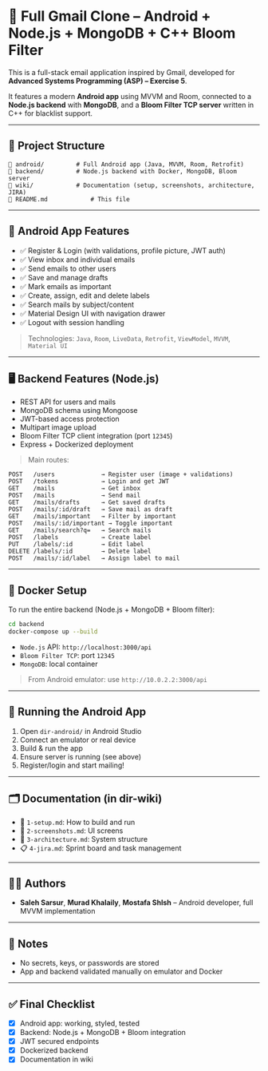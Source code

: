 # 📧 Full Gmail Clone – Android + Node.js + MongoDB + C++ Bloom Filter

This is a full-stack email application inspired by Gmail, developed for **Advanced Systems Programming (ASP) – Exercise 5**.

It features a modern **Android app** using MVVM and Room, connected to a **Node.js backend** with **MongoDB**, and a **Bloom Filter TCP server** written in C++ for blacklist support.

---

## 📁 Project Structure

```
📁 android/         # Full Android app (Java, MVVM, Room, Retrofit)
📁 backend/         # Node.js backend with Docker, MongoDB, Bloom server
📁 wiki/            # Documentation (setup, screenshots, architecture, JIRA)
📄 README.md            # This file
```

---

## 📱 Android App Features

- ✅ Register & Login (with validations, profile picture, JWT auth)
- ✅ View inbox and individual emails
- ✅ Send emails to other users
- ✅ Save and manage drafts
- ✅ Mark emails as important
- ✅ Create, assign, edit and delete labels
- ✅ Search mails by subject/content
- ✅ Material Design UI with navigation drawer
- ✅ Logout with session handling

> Technologies: `Java`, `Room`, `LiveData`, `Retrofit`, `ViewModel`, `MVVM`, `Material UI`

---

## 🖥️ Backend Features (Node.js)

- REST API for users and mails
- MongoDB schema using Mongoose
- JWT-based access protection
- Multipart image upload
- Bloom Filter TCP client integration (port `12345`)
- Express + Dockerized deployment

> Main routes:
```
POST   /users             → Register user (image + validations)
POST   /tokens            → Login and get JWT
GET    /mails             → Get inbox
POST   /mails             → Send mail
GET    /mails/drafts      → Get saved drafts
POST   /mails/:id/draft   → Save mail as draft
GET    /mails/important   → Filter by important
POST   /mails/:id/important → Toggle important
GET    /mails/search?q=   → Search mails
POST   /labels            → Create label
PUT    /labels/:id        → Edit label
DELETE /labels/:id        → Delete label
POST   /mails/:id/label   → Assign label to mail
```

---

## 🐳 Docker Setup

To run the entire backend (Node.js + MongoDB + Bloom filter):

```bash
cd backend
docker-compose up --build
```

- `Node.js` API: `http://localhost:3000/api`
- `Bloom Filter TCP`: port `12345`
- `MongoDB`: local container

> From Android emulator: use `http://10.0.2.2:3000/api`

---

## 🚀 Running the Android App

1. Open `dir-android/` in Android Studio
2. Connect an emulator or real device
3. Build & run the app
4. Ensure server is running (see above)
5. Register/login and start mailing!

---

## 🗂️ Documentation (in dir-wiki)

- 📘 `1-setup.md`: How to build and run
- 📸 `2-screenshots.md`: UI screens
- 🧱 `3-architecture.md`: System structure
- 📋 `4-jira.md`: Sprint board and task management

---

## 👨‍💻 Authors

- **Saleh Sarsur**, **Murad Khalaily**, **Mostafa Shlsh** – Android developer, full MVVM implementation


---

## 🔐 Notes

- No secrets, keys, or passwords are stored
- App and backend validated manually on emulator and Docker

---

## ✅ Final Checklist

- [x] Android app: working, styled, tested
- [x] Backend: Node.js + MongoDB + Bloom integration
- [x] JWT secured endpoints
- [x] Dockerized backend
- [x] Documentation in wiki
